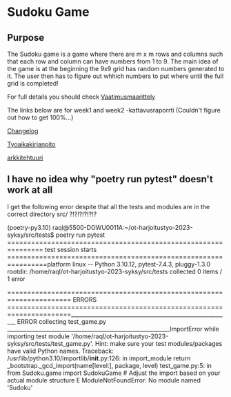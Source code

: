 # Sudoku Game

## Purpose
The Sudoku game is a game where there are m x m rows and columns such that each row and column can have numbers from 1 to 9. The main idea of the game is at the beginning the 9x9 grid has random numbers generated to it.
The user then has to figure out whhich numbers to put where until the full grid is completed!

For full details you should check [Vaatimusmaarittely](https://github.com/tammekasra/ot-harjoitustyo-2023-syksy/blob/main/Dokumentaatio/vaatimusmaarittely.md)


The links below are for week1 and week2 -kattavusraporrti (Couldn't figure out how to get 100%...)



[Changelog](https://github.com/tammekasra/ot-harjoitustyo-2023-syksy/blob/main/Dokumentaatio/changelog.md)

[Tyoaikakirjanpito](https://github.com/tammekasra/ot-harjoitustyo-2023-syksy/blob/main/Dokumentaatio/tyoaikakirjanpito.md)

[arkkitehtuuri](https://github.com/tammekasra/ot-harjoitustyo-2023-syksy/blob/main/Dokumentaatio/arhitekktuuri.md)


## I have no idea why "poetry run pytest" doesn't work at all 

I get the following error despite that all the tests and modules are in the correct directory src/ ?!?!?!?!?!?

(poetry-py3.10) raql@5500-DOWU0011A:~/ot-harjoitustyo-2023-syksy/src/tests$ poetry run pytest
=============================================================== test session starts ================================================================platform linux -- Python 3.10.12, pytest-7.4.3, pluggy-1.3.0
rootdir: /home/raql/ot-harjoitustyo-2023-syksy/src/tests
collected 0 items / 1 error

====================================================================== ERRORS ======================================================================__________________________________________________________ ERROR collecting test_game.py ___________________________________________________________ImportError while importing test module '/home/raql/ot-harjoitustyo-2023-syksy/src/tests/test_game.py'.
Hint: make sure your test modules/packages have valid Python names.
Traceback:
/usr/lib/python3.10/importlib/__init__.py:126: in import_module
    return _bootstrap._gcd_import(name[level:], package, level)
test_game.py:5: in <module>
    from Sudoku.game import SudokuGame  # Adjust the import based on your actual module structure
E   ModuleNotFoundError: No module named 'Sudoku'




